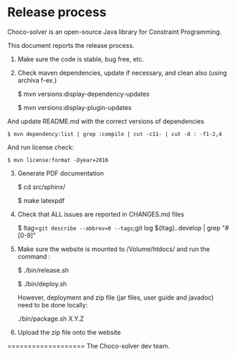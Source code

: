 Release process
===============

Choco-solver is an open-source Java library for Constraint Programming.

This document reports the release process.

1. Make sure the code is stable, bug free, etc.

2. Check maven dependencies, update if necessary, and clean also (using archiva f-ex.)

    $ mvn versions:display-dependency-updates

    $ mvn versions:display-plugin-updates

And update README.md with the correct versions of dependencies

    $ mvn dependency:list | grep :compile | cut -c11- | cut -d : -f1-2,4

And run license check:

    $ mvn license:format -Dyear=2016

3. Generate PDF documentation

    $ cd src/sphinx/

    $ make latexpdf

4. Check that ALL issues are reported in CHANGES.md files

    $ ltag=`git describe --abbrev=0 --tags`;git log ${ltag}..develop | grep "#[0-9]"

5. Make sure the website is mounted to /Volume/htdocs/ and run the command :

    $ ./bin/release.sh

    $ ./bin/deploy.sh

    However, deployment and zip file (jar files, user guide and javadoc) need to be done locally:

    ./bin/package.sh X.Y.Z

6. Upload the zip file onto the website

===================
The Choco-solver dev team.


